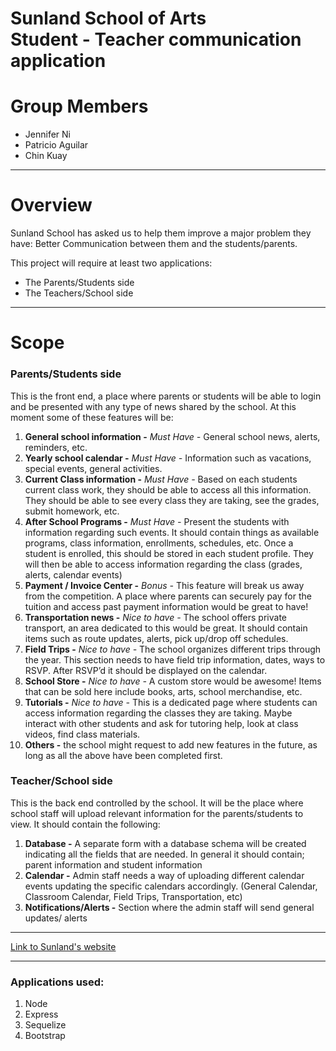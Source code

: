 # Sunland School of Arts <br> Student - Teacher communication application

# Group Members
- Jennifer Ni
- Patricio Aguilar
- Chin Kuay

---

# Overview
Sunland School has asked us to help them improve a major problem they have: Better Communication between them and the students/parents.

 This project will require at least two applications:
* The Parents/Students side
* The Teachers/School side

---

# Scope
### Parents/Students side

This is the front end, a place where parents or students will be able to login and be presented with any type of news shared by the school. At this moment some of these features will be:

1. **General school information -** _Must Have -_ General school news, alerts, reminders, etc.
2. **Yearly school calendar -** _Must Have -_ Information such as vacations, special events, general activities.
3. **Current Class information -**  _Must Have -_ Based on each students current class work, they should be able to access all this information. They should be able to see every class they are taking, see the grades, submit homework, etc.
4. **After School Programs -** _Must Have -_ Present the students with information regarding such events. It should contain things as available programs,  class information, enrollments, schedules, etc. Once a student is enrolled, this should be stored in each student profile. They will then be able to access information regarding the class (grades, alerts, calendar events)
5. **Payment / Invoice Center -** _Bonus -_  This feature will break us away from the competition. A place where parents can securely pay for the tuition and access past payment information would be great to have! 
6. **Transportation news -** _Nice to have -_  The school offers private transport, an area dedicated to this would be great. It should contain items such as route updates, alerts, pick up/drop off schedules.
7. **Field Trips -** _Nice to have -_  The school organizes different trips through the year. This section needs to have field trip information, dates, ways to RSVP. After RSVP’d it should be displayed on the calendar. 
8. **School Store -** _Nice to have -_ A custom store would be awesome! Items that can be sold here include books, arts, school merchandise, etc. 
9. **Tutorials -** _Nice to have -_ This is a dedicated page where students can access information regarding the classes they are taking. Maybe interact with other students and ask for tutoring help, look at class videos, find class materials. 
10. **Others -** the school might request to add new features in the future, as long as all the above have been completed first.  


### Teacher/School side

This is the back end controlled by the school. It will be the place where school staff will upload relevant information for the parents/students to view. It should contain the following:

1. **Database -** A separate form with a database schema will be created indicating all the fields that are needed. In general it should contain; parent information and  student information
2. **Calendar -** Admin staff needs a way of uploading different calendar events updating the specific calendars accordingly. (General Calendar, Classroom Calendar, Field Trips, Transportation, etc)
3. **Notifications/Alerts -** Section where the admin staff will send general updates/ alerts

---

[Link to Sunland's website](https://www.sunland.mx/) 

---
### Applications used: 
1. Node
2. Express
3. Sequelize
4. Bootstrap